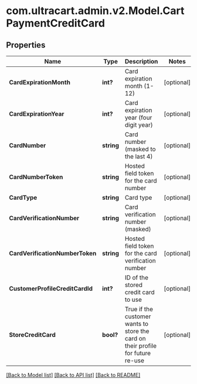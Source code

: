 # com.ultracart.admin.v2.Model.CartPaymentCreditCard
## Properties

Name | Type | Description | Notes
------------ | ------------- | ------------- | -------------
**CardExpirationMonth** | **int?** | Card expiration month (1-12) | [optional] 
**CardExpirationYear** | **int?** | Card expiration year (four digit year) | [optional] 
**CardNumber** | **string** | Card number (masked to the last 4) | [optional] 
**CardNumberToken** | **string** | Hosted field token for the card number | [optional] 
**CardType** | **string** | Card type | [optional] 
**CardVerificationNumber** | **string** | Card verification number (masked) | [optional] 
**CardVerificationNumberToken** | **string** | Hosted field token for the card verification number | [optional] 
**CustomerProfileCreditCardId** | **int?** | ID of the stored credit card to use | [optional] 
**StoreCreditCard** | **bool?** | True if the customer wants to store the card on their profile for future re-use | [optional] 

[[Back to Model list]](../README.md#documentation-for-models) [[Back to API list]](../README.md#documentation-for-api-endpoints) [[Back to README]](../README.md)

